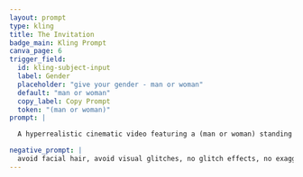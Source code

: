 ```yaml
---
layout: prompt
type: kling
title: The Invitation
badge_main: Kling Prompt
canva_page: 6
trigger_field:
  id: kling-subject-input
  label: Gender      
  placeholder: "give your gender - man or woman"
  default: "man or woman"
  copy_label: Copy Prompt
  token: "(man or woman)"
prompt: |

  A hyperrealistic cinematic video featuring a (man or woman) standing in a misty, cool-toned tropical rainforest at dawn. He wears a fitted dark blue t-shirt and has short, slightly messy dark hair with light stubble. He stands confidently in front of a glowing, futuristic spacecraft doorway that has just opened behind him—its soft cyan light spilling into the jungle, partially illuminating the foliage and his back. The man naturally smiles with excitement and calm wonder, then slowly turns around and begins walking toward the spacecraft entrance. Subtle cinematic camera movement follows behind or from the side, capturing the moment as he steps forward with purpose. The rainforest remains moody, with soft magenta and indigo ambient tones, and the atmosphere suggests ascension, evolution, and a threshold into the unknown. Vertical 9:16 format, vivid lighting and smooth cinematic motion.

negative_prompt: |
  avoid facial hair, avoid visual glitches, no glitch effects, no exaggerated glow, avoid unrealistic lighting, avoid cartoon or anime styles, no artificial textures, no pixelation, no motion distortion, avoid plastic or overly smoothed skin, maintain natural proportions, no surreal or CGI appearance, avoid unnatural overlays or filters, ensure realistic movement and resolution, no neon green
---
```

